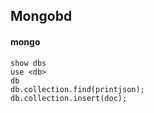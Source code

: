 ## Mongobd

#### mongo

    show dbs
    use <db>
    db
    db.collection.find(printjson);
    db.collection.insert(doc);
